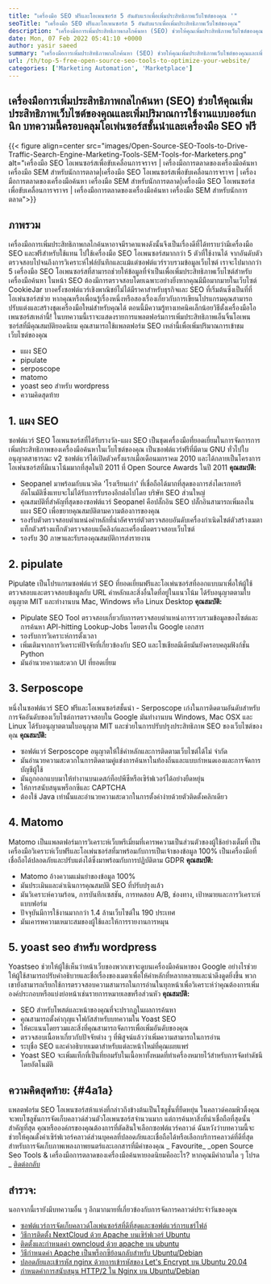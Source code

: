 ```yaml
---
title: "เครื่องมือ SEO ฟรีและโอเพนซอร์ส 5 อันดับแรกเพื่อเพิ่มประสิทธิภาพเว็บไซต์ของคุณ '" 
seoTitle: "เครื่องมือ SEO ฟรีและโอเพนซอร์ส 5 อันดับแรกเพื่อเพิ่มประสิทธิภาพเว็บไซต์ของคุณ" 
description: "เครื่องมือการเพิ่มประสิทธิภาพกลไกค้นหา (SEO) ช่วยให้คุณเพิ่มประสิทธิภาพเว็บไซต์ของคุณและเพิ่มปริมาณการใช้งานแบบออร์แกนิก บทความนี้ครอบคลุมเครื่องมือ SEO โอเพนซอร์ซยอดนิยม" 
date: Mon, 07 Feb 2022 05:41:10 +0000
author: yasir saeed
summary: "เครื่องมือการเพิ่มประสิทธิภาพกลไกค้นหา (SEO) ช่วยให้คุณเพิ่มประสิทธิภาพเว็บไซต์ของคุณและเพิ่มปริมาณการใช้งานแบบออร์แกนิก บทความนี้ครอบคลุมโอเพ่นซอร์สชั้นนำและเครื่องมือ SEO ฟรี" 
url: /th/top-5-free-open-source-seo-tools-to-optimize-your-website/
categories: ['Marketing Automation', 'Marketplace']
---
```


## เครื่องมือการเพิ่มประสิทธิภาพกลไกค้นหา (SEO) ช่วยให้คุณเพิ่มประสิทธิภาพเว็บไซต์ของคุณและเพิ่มปริมาณการใช้งานแบบออร์แกนิก บทความนี้ครอบคลุมโอเพ่นซอร์สชั้นนำและเครื่องมือ SEO ฟรี

{{< figure align=center src="images/Open-Source-SEO-Tools-to-Drive-Traffic-Search-Engine-Marketing-Tools-SEM-Tools-for-Marketers.png" alt="เครื่องมือ SEO โอเพนซอร์สเพื่อขับเคลื่อนการจราจร | เครื่องมือการตลาดของเครื่องมือค้นหา เครื่องมือ SEM สำหรับนักการตลาด|เครื่องมือ SEO โอเพนซอร์สเพื่อขับเคลื่อนการจราจร | เครื่องมือการตลาดของเครื่องมือค้นหา เครื่องมือ SEM สำหรับนักการตลาด|เครื่องมือ SEO โอเพนซอร์สเพื่อขับเคลื่อนการจราจร | เครื่องมือการตลาดของเครื่องมือค้นหา เครื่องมือ SEM สำหรับนักการตลาด">}}


## **ภาพรวม** 
เครื่องมือการเพิ่มประสิทธิภาพกลไกค้นหาอาจมีราคาแพงดังนั้นจึงเป็นเรื่องดีที่ได้ทราบว่ามีเครื่องมือ SEO และฟรีสำหรับใช้แทน ไปใช้เครื่องมือ SEO โอเพนซอร์สมากกว่า 5 ตัวที่ใช้งานได้ จากอันดับตัวตรวจสอบไปจนถึงการวิเคราะห์ไฟล์บันทึกและแม้แต่ซอฟต์แวร์รวบรวมข้อมูลเว็บไซต์ เราจะไปมากกว่า 5 เครื่องมือ SEO โอเพนซอร์สที่สามารถช่วยให้ข้อมูลที่จำเป็นเพื่อเพิ่มประสิทธิภาพเว็บไซต์สำหรับเครื่องมือค้นหา
ในหน้า SEO ต้องมีการตรวจสอบโดยเฉพาะอย่างยิ่งหากคุณมีมือมากมายในเว็บไซต์ CookieJar บางครั้งซอฟต์แวร์เชิงพาณิชย์ไม่ได้มีราคาสำหรับธุรกิจและ SEO ที่เริ่มต้นซึ่งเป็นที่ที่โอเพ่นซอร์สช่วย หากคุณหรือเพื่อนรู้เรื่องหนึ่งหรือสองเรื่องเกี่ยวกับการเขียนโปรแกรมคุณสามารถปรับแต่งและสร้างชุดเครื่องมือใหม่สำหรับคุณได้ ตอนนี้มีความรู้ทางเทคนิคเล็กน้อยวิธีตั้งเครื่องมือโอเพนซอร์สเหล่านี้!
ในบทความนี้เราจะแสดงรายการแพลตฟอร์มการเพิ่มประสิทธิภาพเอ็นจิ้นโอเพนซอร์สที่มีคุณสมบัติยอดนิยม คุณสามารถใช้แพลตฟอร์ม SEO เหล่านี้เพื่อเพิ่มปริมาณการเข้าชมเว็บไซต์ของคุณ
  * แผง SEO
  * pipulate
  * serposcope
  * matomo
  * yoast seo สำหรับ wordpress
  * ความคิดสุดท้าย

## 1. แผง SEO
ซอฟต์แวร์ SEO โอเพนซอร์สที่ได้รับรางวัล-แผง SEO เป็นชุดเครื่องมือที่ยอดเยี่ยมในการจัดการการเพิ่มประสิทธิภาพของเครื่องมือค้นหาในเว็บไซต์ของคุณ เป็นซอฟต์แวร์ฟรีที่มีตาม GNU ทั่วไปใบอนุญาตสาธารณะ v2 ซอฟต์แวร์ได้เปิดตัวครั้งแรกเมื่อเดือนมกราคม 2010 และได้กลายเป็นโครงการโอเพ่นซอร์สที่มีแนวโน้มมากที่สุดในปี 2011 ที่ Open Source Awards ในปี 2011
**คุณสมบัติ:**
  * Seopanel มาพร้อมกับแนวคิด 'โรงเรียนเก่า' ที่เชื่อถือได้มากที่สุดของการส่งไดเรกทอรีอัตโนมัติซึ่งแทบจะไม่ได้รับการรับรองอีกต่อไปโดย บริษัท SEO ส่วนใหญ่
  * คุณสมบัติที่สำคัญที่สุดของซอฟต์แวร์ Seopanel คือปลั๊กอิน SEO ปลั๊กอินสามารถเพิ่มลงในแผง SEO เพื่อขยายคุณสมบัติตามความต้องการของคุณ
  * รองรับตัวตรวจสอบตำแหน่งคำหลักที่น่าอัศจรรย์ตัวตรวจสอบอันดับเครื่องกำเนิดไซต์ตัวสร้างเมตาแท็กตัวสร้างแท็กตัวตรวจสอบแบ็คลิงก์และเครื่องมือตรวจสอบเว็บไซต์
  * รองรับ 30 ภาษาและรับรองคุณสมบัติการส่งรายงาน

## 2. pipulate
Pipulate เป็นโปรแกรมซอฟต์แวร์ SEO ที่ยอดเยี่ยมฟรีและโอเพ่นซอร์สที่ออกแบบมาเพื่อให้ผู้ใช้ตรวจสอบและตรวจสอบข้อมูลกับ URL คำหลักและสิ่งอื่นใดที่อยู่ในแนวโน้ม ได้รับอนุญาตตามใบอนุญาต MIT และทำงานบน Mac, Windows หรือ Linux Desktop
****คุณสมบัติ**:**
  * Pipulate SEO Tool ตรวจสอบเกี่ยวกับการตรวจสอบตำแหน่งการรวบรวมข้อมูลของไซต์และการค้นหา API-hitting Lookup-Jobs โดยตรงใน Google เอกสาร
  * รองรับการวิเคราะห์การตั้งเวลา
  * เพิ่มเติมจากการวิเคราะห์ปัจจัยที่เกี่ยวข้องกับ SEO และโซเชียลมีเดียมันยังครอบคลุมฟังก์ชั่น Python
  * มันอำนวยความสะดวก UI ที่ยอดเยี่ยม

## 3. Serposcope
หนึ่งในซอฟต์แวร์ SEO ฟรีและโอเพนซอร์สชั้นนำ - Serposcope เก่งในการติดตามอันดับสำหรับการจัดอันดับของเว็บไซต์การตรวจสอบใน Google มันทำงานบน Windows, Mac OSX และ Linux ได้รับอนุญาตตามใบอนุญาต MIT และช่วยในการปรับปรุงประสิทธิภาพ SEO ของเว็บไซต์ของคุณ
****คุณสมบัติ**:**
  * ซอฟต์แวร์ Serposcope อนุญาตให้ใช้คำหลักและการติดตามเว็บไซต์ได้ไม่ จำกัด
  * มันอำนวยความสะดวกในการติดตามคู่แข่งการค้นหาในท้องถิ่นและแบบกำหนดเองและการจัดการบัญชีผู้ใช้
  * มันถูกออกแบบมาให้ทำงานบนเดสก์ท็อปพีซีหรือเซิร์ฟเวอร์ได้อย่างยืดหยุ่น
  * ให้การสนับสนุนพร็อกซีและ CAPTCHA
  * ต้องใช้ Java เท่านั้นและอำนวยความสะดวกในการตั้งค่าง่ายด้วยตัวติดตั้งคลิกเดียว

## 4. Matomo
Matomo เป็นแพลตฟอร์มการวิเคราะห์เว็บพรีเมี่ยมที่เคารพความเป็นส่วนตัวของผู้ใช้อย่างเต็มที่ เป็นเครื่องมือวิเคราะห์เว็บฟรีและโอเพ่นซอร์สที่มาพร้อมกับการเป็นเจ้าของข้อมูล 100% เป็นเครื่องมือที่เชื่อถือได้ปลอดภัยและปรับแต่งได้ซึ่งมาพร้อมกับการปฏิบัติตาม GDPR
****คุณสมบัติ**:**
  * Matomo อ้างความแม่นยำของข้อมูล 100%
  * มันประเมินและดำเนินการคุณสมบัติ SEO ที่ปรับปรุงแล้ว
  * มันวิเคราะห์ความร้อน, การบันทึกเซสชัน, การทดสอบ A/B, ช่องทาง, เป้าหมายและการวิเคราะห์แบบฟอร์ม
  * ปัจจุบันมีการใช้งานมากกว่า 1.4 ล้านเว็บไซต์ใน 190 ประเทศ
  * มันเคารพความเหมาะสมของผู้ใช้และให้การรายงานการหมุน

## 5. yoast seo สำหรับ wordpress
Yoastseo ช่วยให้ผู้ใช้เห็นว่าหน้าเว็บของพวกเขาจะดูบนเครื่องมือค้นหาของ Google อย่างไรช่วยให้ผู้ใช้สามารถปรับคำอธิบายและชื่อเรื่องของเมตาเพื่อให้คำหลักที่หลากหลายและน่าดึงดูดยิ่งขึ้น พวกเขายังสามารถเรียกใช้การตรวจสอบความสามารถในการอ่านในทุกหน้าเพื่อวิเคราะห์ว่าคุณต้องการเพิ่มองค์ประกอบหรือแบ่งย่อหน้าเช่นรายการหมายเลขหรือส่วนหัว
****คุณสมบัติ**:**
  * SEO สำหรับโพสต์และหน้าของคุณที่จะปรากฏในผลการค้นหา
  * คุณสามารถตั้งค่ากุญแจโฟกัสสำหรับบทความใน Yoast SEO
  * ให้คะแนนโดยรวมและสิ่งที่คุณสามารถจัดการเพื่อเพิ่มอันดับของคุณ
  * ตรวจสอบเนื้อหาเกี่ยวกับปัจจัยต่าง ๆ ที่พิสูจน์แล้วว่าเพิ่มความสามารถในการอ่าน
  * ระบุชื่อ SEO และคำอธิบายเมตาสำหรับแต่ละหน้าใหม่ที่คุณเผยแพร่
  * Yoast SEO จะเพิ่มแท็กที่เป็นที่ยอมรับในเนื้อหาทั้งหมดที่ทำเครื่องหมายไว้สำหรับการจัดทำดัชนีโดยอัตโนมัติ

## **ความคิดสุดท้าย:**    {#4a1a}
แพลตฟอร์ม SEO โอเพนซอร์สห้าแห่งที่กล่าวถึงข้างต้นเป็นโซลูชั่นที่ยืดหยุ่น ในคลาวด์คอมพิวติ้งคุณจะพบโซลูชันการจัดเก็บคลาวด์ส่วนตัวโอเพนซอร์สจำนวนมาก แต่การค้นหาสิ่งที่น่าเชื่อถือที่สุดนั้นสำคัญที่สุด คุณหรือองค์กรของคุณต้องการที่ตัดสินใจเลือกซอฟต์แวร์คลาวด์ ฉันหวังว่าบทความนี้จะช่วยให้คุณตั้งค่าเซิร์ฟเวอร์คลาวด์ส่วนบุคคลที่ปลอดภัยและเชื่อถือได้หรือเลือกบริการคลาวด์ที่ดีที่สุดสำหรับการจัดเก็บภาพเพลงภาพยนตร์และเอกสารที่มีค่าของคุณ
_ Favourite_ _open Source Seo Tools & เครื่องมือการตลาดของเครื่องมือค้นหายอดนิยมคืออะไร? หากคุณมีคำถามใด ๆ โปรด _ [ติดต่อกลับ][1]

## สำรวจ:
นอกจากนี้เรายังมีบทความอื่น ๆ อีกมากมายที่เกี่ยวข้องกับการจัดการคลาวด์ประจำวันของคุณ
  * [ซอฟต์แวร์การจัดเก็บคลาวด์โอเพ่นซอร์สที่ดีที่สุดและซอฟต์แวร์การแชร์ไฟล์][2]
  * [วิธีการติดตั้ง NextCloud ด้วย Apache บนเซิร์ฟเวอร์ Ubuntu][3]
  * [ติดตั้งและกำหนดค่า owncloud ด้วย apache บน ubuntu][4]
  * [วิธีกำหนดค่า Apache เป็นพร็อกซีย้อนกลับสำหรับ Ubuntu/Debian][5]
  * [ปลอดภัยและเข้ารหัส nginx ด้วยการเข้ารหัสของ Let's Encrypt บน Ubuntu 20.04][6]
  * [กำหนดค่าการสนับสนุน HTTP/2 ใน Nginx บน Ubuntu/Debian][7]

  
[1]: mailto:yasir.saeed@aspose.com
[2]: https://products.containerize.com/backup-and-sync/
[3]: https://blog.containerize.com/backup-and-sync-software/how-to-install-nextcloud-with-apache-on-ubuntu-server/
[4]: https://blog.containerize.com/backup-and-sync-software/how-to-install-and-configure-owncloud-with-apache-on-ubuntu/
[5]: https://blog.containerize.com/web-server-solution-stack/how-to-configure-apache-as-a-reverse-proxy-for-ubuntudebian/
[6]: https://blog.containerize.com/web-server-solution-stack/how-to-secure-nginx-with-letsencrypt-on-ubuntu-20-04/
[7]: https://blog.containerize.com/web-server-solution-stack/how-to-configure-http2-support-in-nginx-on-ubuntudebian/
